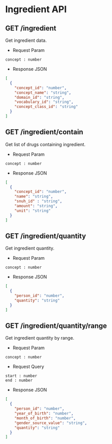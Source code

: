 # Ingredient API

## GET /ingredient

Get ingredient data.

* Request Param
```
concept : number
```

* Response JSON
```json
[
  {
    "concept_id": "number",
    "concept_name": "string",
    "domain_id": "string",
    "vocabulary_id": "string",
    "concept_class_id": "string"
  }
]
```

## GET /ingredient/contain

Get list of drugs containing ingredient.

* Request Param
```
concept : number
```

* Response JSON
```json
[
  {
    "concept_id": "number",
    "name": "string",
    "snuh_id" : "string",
    "amount": "string",
    "unit": "string"
  }
]
```

## GET /ingredient/quantity

Get ingredient quantity.

* Request Param
```
concept : number
```

* Response JSON
```json
[
  {
    "person_id": "number",
    "quantity": "string"
  }
]
```

## GET /ingredient/quantity/range

Get ingredient quantity by range.

* Request Param
```
concept : number
```

* Request Query
```
start : number
end : number
```

* Response JSON
```json
[
  {
    "person_id": "number",
    "year_of_birth": "number",
    "month_of_birth": "number",
    "gender_source_value": "string",
    "quantity": "string"
  }
]
```
